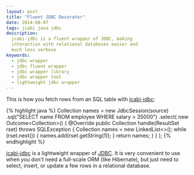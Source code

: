 ```yaml
---
layout: post
title: "Fluent JDBC Decorator"
date: 2014-08-07
tags: jcabi java jdbc
description:
  jcabi-jdbc is a fluent wrapper of JDBC, making
  interaction with relational databases easier and
  much less verbose
keywords:
  - jdbc wrapper
  - jdbc fluent wrapper
  - jdbc wrapper library
  - jdbc wrapper tool
  - lightweight jdbc wrapper
---
```


This is how you fetch rows from an SQL table
with [jcabi-jdbc](http://jdbc.jcabi.com):

{% highlight java %}
Collection<String> names = new JdbcSession(source)
  .sql("SELECT name FROM employee WHERE salary > 35000")
  .select(
    new Outcome<Collection<String>>() {
      @Override
      public Collection<String> handle(ResultSet rset) throws SQLException {
        Collection<String> names = new LinkedList<>();
        while (rset.next()) {
          names.add(rset.getString(1));
        }
        return names;
      }
    }
  );
{% endhighlight %}

<!--more-->

[jcabi-jdbc](http://jdbc.jcabi.com) is a lightweight wrapper of
[JDBC](http://www.oracle.com/technetwork/java/javase/jdbc/index.html).
It is very convenient to use when you don't need a full-scale
ORM (like Hibernate), but just need to select, insert, or update
a few rows in a relational database.
